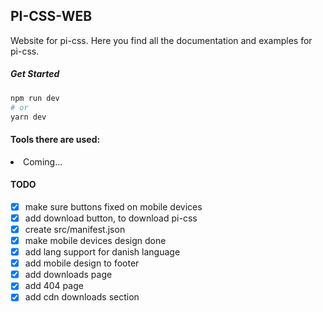 ## PI-CSS-WEB

Website for pi-css. Here you find all the documentation and examples for pi-css.

##### Get Started

```bash
npm run dev
# or
yarn dev
```

#### Tools there are used:

<li>Coming...</li>

#### TODO

- [x] make sure buttons fixed on mobile devices
- [x] add download button, to download pi-css
- [x] create src/manifest.json
- [x] make mobile devices design done
- [x] add lang support for danish language
- [x] add mobile design to footer
- [x] add downloads page
- [x] add 404 page
- [x] add cdn downloads section
